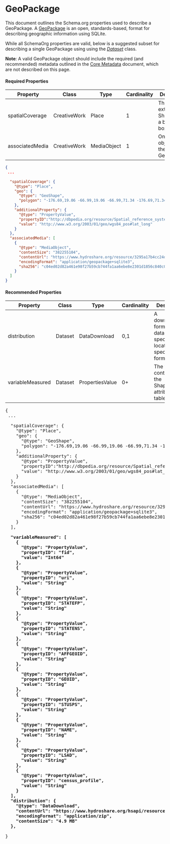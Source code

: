 # GeoPackage

This document outlines the Schema.org properties used to describe a GeoPackage.
A [GeoPackage](https://www.geopackage.org/) is an open, standards-based, format for describing geographic
information using SQLite. 

While all SchemaOrg properties are valid, below is a suggested subset for
describing a single GeoPackage using using the
*[Dataset](https://schema.org/Dataset)* class.

**Note**: A valid GeoPackage object should include the required (and
recommended) metadata outlined in the [Core Metadata](core.md) document, which
are not described on this page.

#### Required Properties

|Property|Class|Type|Cardinality|Description|
|---|---|---|---|---|
|spatialCoverage | CreativeWork | Place | 1 | The spatial extent of the Shapefile as a bounding box. |
|associatedMedia | CreativeWork	| MediaObject | 1 | One media object for the GeoPackage.|

``` json
{
 ...
 
  "spatialCoverage": {
    "@type": "Place",
    "geo": {
      "@type": "GeoShape",
      "polygon": "-176.69,19.06 -66.99,19.06 -66.99,71.34 -176.69,71.34 -176.69,19.06"
    },
    "additionalProperty": {
      "@type": "PropertyValue",
      "propertyID":"http://dbpedia.org/resource/Spatial_reference_system",
      "value": "http://www.w3.org/2003/01/geo/wgs84_pos#lat_long"
    }
  },
  "associatedMedia": [ 
    {
      "@type": "MediaObject",
      "contentSize": "382255104",
      "contentUrl": "https://www.hydroshare.org/resource/3295a17b4cc24d34bd6a5c5aaf753c50/data/contents/states.gpkg",
      "encodingFormat": "application/geopackage+sqlite3",
      "sha256": "c04ed02d82a461e98f27b59cb744fa1aa6ebe8e2301d1856c840c046adbc95ef"
    }
  ]
}
```

#### Recommended Properties

|Property|Class|Type|Cardinality|Description|
|---|---|---|---|---|
|distribution|Dataset|DataDownload|0,1|A downloadable form of this dataset, at a specific location, in a specific format.|
|variableMeasured| Dataset | PropertiesValue | 0+ | The variables contained in the Shapefile's attribute table.

<pre lang="json">
{
 ...
 
  "spatialCoverage": {
    "@type": "Place",
    "geo": {
      "@type": "GeoShape",
      "polygon": "-176.69,19.06 -66.99,19.06 -66.99,71.34 -176.69,71.34 -176.69,19.06"
    },
    "additionalProperty": {
      "@type": "PropertyValue",
      "propertyID":"http://dbpedia.org/resource/Spatial_reference_system",
      "value": "http://www.w3.org/2003/01/geo/wgs84_pos#lat_long"
    }
  },
  "associatedMedia": [ 
    {
      "@type": "MediaObject",
      "contentSize": "382255104",
      "contentUrl": "https://www.hydroshare.org/resource/3295a17b4cc24d34bd6a5c5aaf753c50/data/contents/states.gpkg",
      "encodingFormat": "application/geopackage+sqlite3",
      "sha256": "c04ed02d82a461e98f27b59cb744fa1aa6ebe8e2301d1856c840c046adbc95ef"
    }
  ],
  <strong>
  "variableMeasured": [
    {
      "@type": "PropertyValue",
      "propertyID": "fid",
      "value": "Int64"
    },
    {
      "@type": "PropertyValue",
      "propertyID": "uri",
      "value": "String"
    },
    {
      "@type": "PropertyValue",
      "propertyID": "STATEFP",
      "value": "String"
    },
    {
      "@type": "PropertyValue",
      "propertyID": "STATENS",
      "value": "String"
    },
    {
      "@type": "PropertyValue",
      "propertyID": "AFFGEOID",
      "value": "String"
    },
    {
      "@type": "PropertyValue",
      "propertyID": "GEOID",
      "value": "String"
    },
    {
      "@type": "PropertyValue",
      "propertyID": "STUSPS",
      "value": "String"
    },
    {
      "@type": "PropertyValue",
      "propertyID": "NAME",
      "value": "String"
    },
    {
      "@type": "PropertyValue",
      "propertyID": "LSAD",
      "value": "String"
    },
    {
      "@type": "PropertyValue",
      "propertyID": "census_profile",
      "value": "String"
    }
  ],
  "distribution": {
    "@type": "DataDownload",
    "contentUrl": "https://www.hydroshare.org/hsapi/resource/3295a17b4cc24d34bd6a5c5aaf753c50/",
    "encodingFormat": "application/zip",
    "contentSize": "4.9 MB"
  },
  </strong>
}
</pre>


